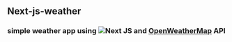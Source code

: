## Next-js-weather
### simple weather app using ![Next JS](https://img.shields.io/badge/Next-black?style=for-the-badge&logo=next.js&logoColor=white) and [OpenWeatherMap](https://openweathermap.org/api) API
